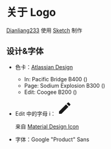 <script setup lang="ts">
import Gallery from '@/.vitepress/components/Gallery.vue'
import ColorPreview from '@/.vitepress/components/ColorPreview.vue'

const logos = [
  {
    src: '/images/logo/InPageEdit.png',
    alt: 'InPageEdit',
  },
  {
    src: '/images/logo/IPE.png',
    alt: 'IPE',
  },
  {
    src: '/images/logo/InPageEdit-v2.png',
    alt: 'InPageEdit-v2',
  },
  {
    src: '/images/logo/IPE-v2.png',
    alt: 'IPE-v2',
  },
]
</script>

# 关于 Logo

<Gallery :items="logos" />

[Dianliang233](https://github.com/dianliang233/) 使用 [Sketch](https://www.sketch.com/) 制作

## 设计&字体

- 色卡：[Atlassian Design](https://atlassian.design/)
  - In: Pacific Bridge B400 (<ColorPreview color="#0052CC" />)
  - Page: Sodium Explosion B300 (<ColorPreview color="#0065FF" />)
  - Edit: Coogee B200 (<ColorPreview color="#2684FF" />)
- Edit 中的字母 i：
  <svg fill="currentColor" style="width: 40px;" class="MuiSvgIcon-root jss67" focusable="false" viewBox="0 0 24 24" aria-hidden="true" tabindex="-1" title="Edit" data-ga-event-category="material-icons" data-ga-event-action="click" data-ga-event-label="Edit"><path d="M3 17.25V21h3.75L17.81 9.94l-3.75-3.75L3 17.25zM20.71 7.04c.39-.39.39-1.02 0-1.41l-2.34-2.34a.9959.9959 0 00-1.41 0l-1.83 1.83 3.75 3.75 1.83-1.83z"></path></svg>

  来自 [Material Design Icon](https://material.io/resources/icons/)

- 字体：Google "Product" Sans

